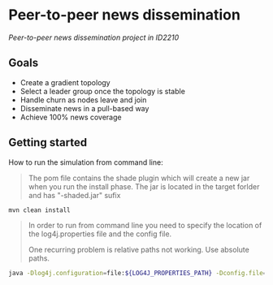 
# Peer-to-peer news dissemination
*Peer-to-peer news dissemination project in ID2210*

## Goals
 - Create a gradient topology
 - Select a leader group once the topology is stable
 - Handle churn as nodes leave and join
 - Disseminate news in a pull-based way
 - Achieve 100% news coverage

## Getting started

How to run the simulation from command line:
 
> The pom file contains the shade plugin which will create a new jar when you run the install phase. The jar is located in the target forlder and has "-shaded.jar" sufix

```sh
mvn clean install
```

> In order to run from command line you need to specify the location of the log4j.properties file and the config file.
> 
> One recurring problem is relative paths not working. Use absolute paths.

```sh
java -Dlog4j.configuration=file:${LOG4J_PROPERTIES_PATH} -Dconfig.file=${CONFIG_FILE_PATH} -jar ${JAR}
```

